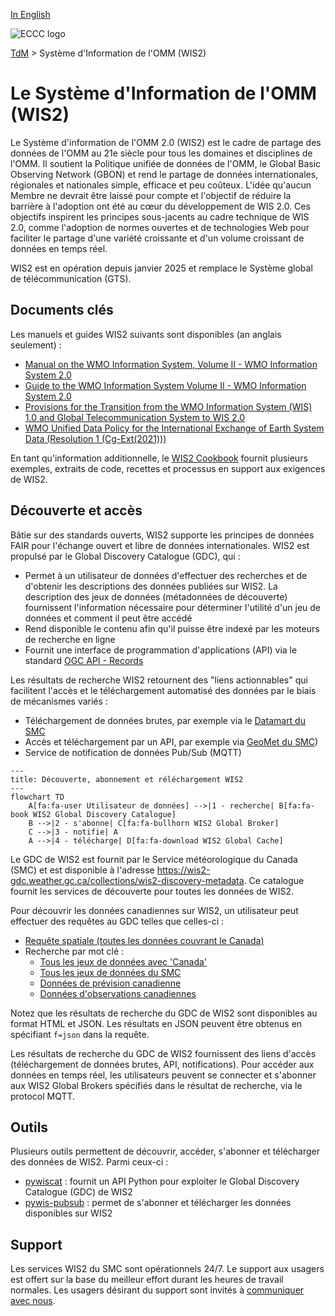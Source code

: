 [In English](readme_en.md)

![ECCC logo](../img_eccc-logo.png)

[TdM](../readme_fr.md) > Système d'Information de l'OMM (WIS2)


# Le Système d'Information de l'OMM (WIS2)

Le Système d'information de l'OMM 2.0 (WIS2) est le cadre de partage des données de l'OMM au 21e siècle pour tous les domaines et disciplines de l'OMM. Il soutient la Politique unifiée de données de l'OMM, le Global Basic Observing Network (GBON) et rend le partage de données internationales, régionales et nationales simple, efficace et peu coûteux. L'idée qu'aucun Membre ne devrait être laissé pour compte et l'objectif de réduire la barrière à l'adoption ont été au cœur du développement de WIS 2.0. Ces objectifs inspirent les principes sous-jacents au cadre technique de WIS 2.0, comme l'adoption de normes ouvertes et de technologies Web pour faciliter le partage d'une variété croissante et d'un volume croissant de données en temps réel.

WIS2 est en opération depuis janvier 2025 et remplace le Système global de télécommunication (GTS).

## Documents clés

Les manuels et guides WIS2 suivants sont disponibles (an anglais seulement) : 

* [Manual on the WMO Information System, Volume II - WMO Information System 2.0](https://library.wmo.int/idurl/4/68731)
* [Guide to the WMO Information System Volume II - WMO Information System 2.0](https://library.wmo.int/idurl/4/69130)
* [Provisions for the Transition from the WMO Information System (WIS) 1.0 and Global Telecommunication System to WIS 2.0](https://library.wmo.int/idurl/4/69050)
* [WMO Unified Data Policy for the International Exchange of Earth System Data (Resolution 1 (Cg-Ext(2021)))](http://library.wmo.int/idviewer/57850/15)

En tant qu'information additionnelle, le [WIS2 Cookbook](https://wmo-im.github.io/wis2-cookbook/cookbook/wis2-cookbook-DRAFT.html) fournit plusieurs exemples, extraits de code, recettes et processus en support aux exigences de WIS2.

## Découverte et accès

Bâtie sur des standards ouverts, WIS2 supporte les principes de données FAIR pour l'échange ouvert et libre de données internationales. WIS2 est propulsé par le Global Discovery Catalogue (GDC), qui :

* Permet à un utilisateur de données d'effectuer des recherches et de d'obtenir les descriptions des données publiées sur WIS2. La description des jeux de données (métadonnées de découverte) fournissent l'information nécessaire pour déterminer l'utilité d'un jeu de données et comment il peut être accédé
* Rend disponible le contenu afin qu'il puisse être indexé par les moteurs de recherche en ligne
* Fournit une interface de programmation d'applications (API) via le standard [OGC API - Records](https://ogcapi.ogc.org/records)

Les résultats de recherche WIS2 retournent des "liens actionnables" qui facilitent l'accès et le téléchargement automatisé des données par le biais de mécanismes variés :

* Téléchargement de données brutes, par exemple via le [Datamart du SMC](../msc-datamart/readme_fr.md)
* Accès et téléchargement par un API, par exemple via [GeoMet du SMC](../msc-geomet/readme_fr.md))
* Service de notification de données Pub/Sub (MQTT)

```mermaid
---
title: Découverte, abonnement et réléchargement WIS2
---
flowchart TD
    A[fa:fa-user Utilisateur de données] -->|1 - recherche| B[fa:fa-book WIS2 Global Discovery Catalogue]
    B -->|2 - s'abonne| C[fa:fa-bullhorn WIS2 Global Broker]
    C -->|3 - notifie| A
    A -->|4 - télécharge| D[fa:fa-download WIS2 Global Cache]
```

Le GDC de WIS2 est fournit par le Service météorologique du Canada (SMC) et est disponible à l'adresse <https://wis2-gdc.weather.gc.ca/collections/wis2-discovery-metadata>. Ce catalogue fournit les services de découverte pour toutes les données de WIS2.

Pour découvrir les données canadiennes sur WIS2, un utilisateur peut effectuer des requêtes au GDC telles que celles-ci : 

* [Requête spatiale (toutes les données couvrant le Canada)](https://wis2-gdc.weather.gc.ca/collections/wis2-discovery-metadata/items?bbox=-142,42,-52,84)
* Recherche par mot clé :
    * [Tous les jeux de données avec 'Canada'](https://wis2-gdc.weather.gc.ca/collections/wis2-discovery-metadata/items?q=canada)
    * [Tous les jeux de données du SMC](https://wis2-gdc.weather.gc.ca/collections/wis2-discovery-metadata/items?q=%22ca-eccc-msc%22)
    * [Données de prévision canadienne](https://wis2-gdc.weather.gc.ca/collections/wis2-discovery-metadata/items?f=json&q=canada%20AND%20prediction)
    * [Données d'observations canadiennes](https://wis2-gdc.weather.gc.ca/collections/wis2-discovery-metadata/items?f=json&q=canada%20AND%20observations)

Notez que les résultats de recherche du GDC de WIS2 sont disponibles au format HTML et JSON. Les résultats en JSON peuvent être obtenus en spécifiant `f=json` dans la requête.

Les résultats de recherche du GDC de WIS2 fournissent des liens d'accès (téléchargement de données brutes, API, notifications). Pour accéder aux données en temps réel, les utilisateurs peuvent se connecter et s'abonner aux WIS2 Global Brokers spécifiés dans le résultat de recherche, via le protocol MQTT.

## Outils

Plusieurs outils permettent de découvrir, accéder, s'abonner et télécharger des données de WIS2. Parmi ceux-ci :

* [pywiscat](https://github.com/wmo-im/pywiscat) : fournit un API Python pour exploiter le Global Discovery Catalogue (GDC) de WIS2
* [pywis-pubsub](https://github.com/wmo-im/pywis-pubsub) : permet de s'abonner et télécharger les données disponibles sur WIS2

## Support

Les services WIS2 du SMC sont opérationnels 24/7. Le support aux usagers est offert sur la base du meilleur effort durant les heures de travail normales. Les usagers désirant du support sont invités à [communiquer avec nous](https://weather.gc.ca/mainmenu/contact_us_e.html).
